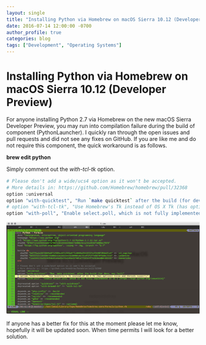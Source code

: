 ```yaml
---
layout: single
title: "Installing Python via Homebrew on macOS Sierra 10.12 (Developer Preview)"
date: 2016-07-14 12:00:00 -0700
author_profile: true
categories: blog
tags: ["Development", "Operating Systems"]
---
```


# Installing Python via Homebrew on macOS Sierra 10.12 (Developer Preview)

For anyone installing Python 2.7 via Homebrew on the new macOS Sierra Developer Preview, you may run into compilation failure during the build of component (PythonLauncher). I quickly ran through the open issues and pull requests and did not see any fixes on GitHub. If you are like me and do not require this component, the quick workaround is as follows.

**brew edit python**

Simply comment out the _with-tcl-tk_ option.

```bash
# Please don't add a wide/ucs4 option as it won't be accepted.
# More details in: https://github.com/Homebrew/homebrew/pull/32368
option :universal
option "with-quicktest", "Run `make quicktest` after the build (for devs; may fail)"
# option "with-tcl-tk", "Use Homebrew's Tk instead of OS X Tk (has optional Cocoa and threads support)"
option "with-poll", "Enable select.poll, which is not fully implemented on OS X (https://bugs.python.org/issue5154)"
```

![screenshot](/assets/blog/python-macos.png)

If anyone has a better fix for this at the moment please let me know, hopefully it will be updated soon. When time permits I will look for a better solution.
